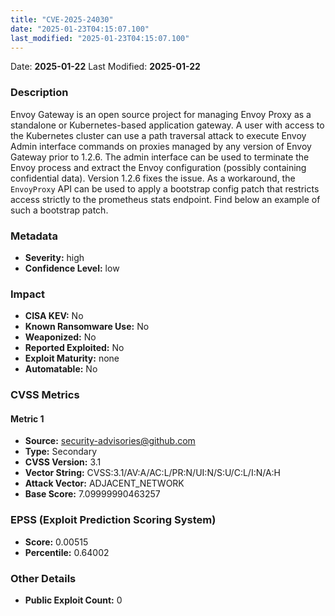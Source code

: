 ```yaml
---
title: "CVE-2025-24030"
date: "2025-01-23T04:15:07.100"
last_modified: "2025-01-23T04:15:07.100"
---
```


Date: **2025-01-22** Last Modified: **2025-01-22**

### Description  
Envoy Gateway is an open source project for managing Envoy Proxy as a standalone or Kubernetes-based application gateway. A user with access to the Kubernetes cluster can use a path traversal attack to execute Envoy Admin interface commands on proxies managed by any version of Envoy Gateway prior to 1.2.6. The admin interface can be used to terminate the Envoy process and extract the Envoy configuration (possibly containing confidential data). Version 1.2.6 fixes the issue. As a workaround, the `EnvoyProxy` API can be used to apply a bootstrap config patch that restricts access strictly to the prometheus stats endpoint. Find below an example of such a bootstrap patch.

### Metadata  
- **Severity:** high
- **Confidence Level:** low

### Impact  
- **CISA KEV:** No
- **Known Ransomware Use:** No
- **Weaponized:** No
- **Reported Exploited:** No
- **Exploit Maturity:** none
- **Automatable:** No

### CVSS Metrics  

#### Metric 1
- **Source:** security-advisories@github.com
- **Type:** Secondary
- **CVSS Version:** 3.1
- **Vector String:** CVSS:3.1/AV:A/AC:L/PR:N/UI:N/S:U/C:L/I:N/A:H
- **Attack Vector:** ADJACENT_NETWORK
- **Base Score:** 7.09999990463257


### EPSS (Exploit Prediction Scoring System)  
- **Score:** 0.00515
- **Percentile:** 0.64002

### Other Details  
- **Public Exploit Count:** 0
